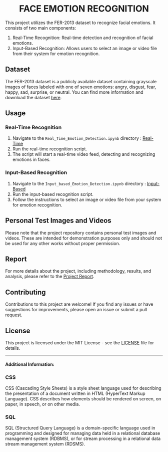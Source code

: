 <h1 align="center">FACE EMOTION RECOGNITION</h1>

This project utilizes the FER-2013 dataset to recognize facial emotions. It consists of two main components:

1. Real-Time Recognition: Real-time detection and recognition of facial emotions.
2. Input-Based Recognition: Allows users to select an image or video file from their system for emotion recognition.

## Dataset

The FER-2013 dataset is a publicly available dataset containing grayscale images of faces labeled with one of seven emotions: angry, disgust, fear, happy, sad, surprise, or neutral. You can find more information and download the dataset [here](https://www.kaggle.com/c/challenges-in-representation-learning-facial-expression-recognition-challenge/data).

## Usage

### Real-Time Recognition

1. Navigate to the `Real_Time_Emotion_Detection.ipynb` directory : [Real-Time](https://github.com/HarshitWaldia/Face_Emotion_Recognition/blob/main/Real_Time_Emotion_Detection.ipynb)
2. Run the real-time recognition script.
3. The script will start a real-time video feed, detecting and recognizing emotions in faces.

### Input-Based Recognition

1. Navigate to the `Input_based_Emotion_Detection.ipynb` directory : [Input-Based](https://github.com/HarshitWaldia/Face_Emotion_Recognition/blob/main/Input_based_Emotion_Detection.ipynb) 
2. Run the input-based recognition script.
3. Follow the instructions to select an image or video file from your system for emotion recognition.

## Personal Test Images and Videos

Please note that the project repository contains personal test images and videos. These are intended for demonstration purposes only and should not be used for any other works without proper permission.

## Report

For more details about the project, including methodology, results, and analysis, please refer to the [Project Report](https://github.com/HarshitWaldia/Face_Emotion_Recognition/blob/main/Project_Report_FER.pdf).

## Contributing

Contributions to this project are welcome! If you find any issues or have suggestions for improvements, please open an issue or submit a pull request.

## License

This project is licensed under the MIT License - see the [LICENSE](LICENSE) file for details.

---
#### Additional Information:

### CSS

CSS (Cascading Style Sheets) is a style sheet language used for describing the presentation of a document written in HTML (HyperText Markup Language). CSS describes how elements should be rendered on screen, on paper, in speech, or on other media.

### SQL

SQL (Structured Query Language) is a domain-specific language used in programming and designed for managing data held in a relational database management system (RDBMS), or for stream processing in a relational data stream management system (RDSMS).

